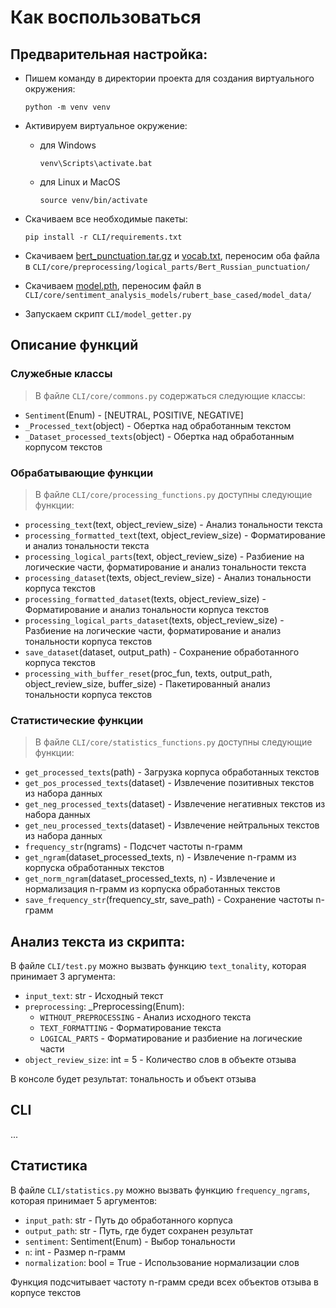 # Как воспользоваться

## Предварительная настройка:

- Пишем команду в директории проекта для создания виртуального окружения:

    ```
    python -m venv venv
    ```

- Активируем виртуальное окружение:

    - для Windows
        ```
        venv\Scripts\activate.bat
        ```
    - для Linux и MacOS
        ```
        source venv/bin/activate
        ```

- Скачиваем все необходимые пакеты:

    ```
    pip install -r CLI/requirements.txt
    ```

- Скачиваем [bert_punctuation.tar.gz](https://drive.google.com/file/d/1-1kCt3pn0CyRf-e_nBVyD1g3yK7mN1rc/view?usp=share_link) и [vocab.txt](https://drive.google.com/file/d/1wm6AnoX4aVVXmaWajj1bb5qDWp3Fjr3P/view?usp=share_link), переносим оба файла в `CLI/core/preprocessing/logical_parts/Bert_Russian_punctuation/`

- Скачиваем [model.pth](https://drive.google.com/file/d/1k-Bp7Obr7mPVdikzyYSkNwkJPYle-fyH/view?usp=share_link), переносим файл в `CLI/core/sentiment_analysis_models/rubert_base_cased/model_data/`

- Запускаем скрипт `CLI/model_getter.py`

## Описание функций

### Служебные классы

> В файле `CLI/core/commons.py` содержаться следующие классы:

- `Sentiment`(Enum) - [NEUTRAL, POSITIVE, NEGATIVE]
- `_Processed_text`(object) - Обертка над обработанным текстом
- `_Dataset_processed_texts`(object) - Обертка над обработанным корпусом текстов

### Обрабатывающие функции

> В файле `CLI/core/processing_functions.py` доступны следующие функции:

- `processing_text`(text, object_review_size) - Анализ тональности текста
- `processing_formatted_text`(text, object_review_size) - Форматирование и анализ тональности текста
- `processing_logical_parts`(text, object_review_size) - Разбиение на логические части, форматирование и анализ тональности текста
- `processing_dataset`(texts, object_review_size) - Анализ тональности корпуса текстов
- `processing_formatted_dataset`(texts, object_review_size) - Форматирование и анализ тональности корпуса текстов
- `processing_logical_parts_dataset`(texts, object_review_size) - Разбиение на логические части, форматирование и анализ тональности корпуса текстов
- `save_dataset`(dataset, output_path) - Сохранение обработанного корпуса текстов
- `processing_with_buffer_reset`(proc_fun, texts, output_path, object_review_size, buffer_size) - Пакетированный анализ тональности корпуса текстов 

### Статистические функции

> В файле `CLI/core/statistics_functions.py` доступны следующие функции:

- `get_processed_texts`(path) - Загрузка корпуса обработанных текстов
- `get_pos_processed_texts`(dataset) - Извлечение позитивных текстов из набора данных
- `get_neg_processed_texts`(dataset) - Извлечение негативных текстов из набора данных
- `get_neu_processed_texts`(dataset) - Извлечение нейтральных текстов из набора данных
- `frequency_str`(ngrams) - Подсчет частоты n-грамм
- `get_ngram`(dataset_processed_texts, n) - Извлечение n-грамм из корпуска обработанных текстов
- `get_norm_ngram`(dataset_processed_texts, n) - Извлечение и нормализация n-грамм из корпуска обработанных текстов
- `save_frequency_str`(frequency_str, save_path) - Сохранение частоты n-грамм

## Анализ текста из скрипта:

В файле `CLI/test.py` можно вызвать функцию `text_tonality`, которая принимает 3 аргумента:

- `input_text`: str - Исходный текст
- `preprocessing`: _Preprocessing(Enum):
    - `WITHOUT_PREPROCESSING` - Анализ исходного текста
    - `TEXT_FORMATTING` - Форматирование текста
    - `LOGICAL_PARTS` - Форматирование и разбиение на логические части
- `object_review_size`: int = 5 - Количество слов в объекте отзыва

В консоле будет результат: тональность и объект отзыва 

## CLI

...

## Статистика 

В файле `CLI/statistics.py` можно вызвать функцию `frequency_ngrams`, которая принимает 5 аргументов:

- `input_path`: str - Путь до обработанного корпуса
- `output_path`: str - Путь, где будет сохранен результат
- `sentiment`: Sentiment(Enum) - Выбор тональности
- `n`: int - Размер n-грамм
- `normalization`: bool = True - Использование нормализации слов

Функция подсчитывает частоту n-грамм среди всех объектов отзыва в корпусе текстов